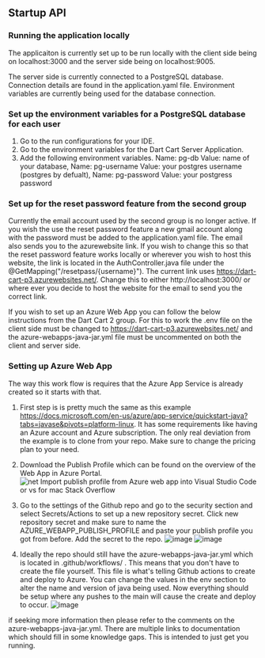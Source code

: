 ## Startup API

### Running the application locally

The applicaiton is currently set up to be run locally with the client side being on localhost:3000 and the server side being on localhost:9005.

The server side is currently connected to a PostgreSQL database. Connection details are found in the application.yaml file. Environment variables are currently being used for the database connection. 

### Set up the environment variables for a PostgreSQL database for each user

1. Go to the run configurations for your IDE.
2. Go to the environment variables for the Dart Cart Server Application.
3. Add the following environment variables.
    Name: pg-db       Value: name of your database,
    Name: pg-username Value: your postgres username (postgres by defualt),
    Name: pg-password Value: your postgress password

### Set up for the reset password feature from the second group

Currently the email account used by the second group is no longer active. If you wish the use the reset password feature a new gmail account along with the password must be added to the application.yaml file.
The email also sends you to the azurewebsite link. If you wish to change this so that the reset password feature works locally or wherever you wish to host this website, the link is located in the AuthController.java file under the @GetMapping("/resetpass/{username}"). The current link uses https://dart-cart-p3.azurewebsites.net/. Change this to either http://localhost:3000/ or where ever you decide to host the website for the email to send you the correct link.

If you wish to set up an Azure Web App you can follow the below instructions from the Dart Cart 2 group. For this to work the .env file on the client side must be changed to https://dart-cart-p3.azurewebsites.net/ and the azure-webapps-java-jar.yml file must be uncommented on both the client and server side. 
### Setting up Azure Web App

The way this work flow is requires that the Azure App Service is already created so it starts with that.

1. First step is is pretty much the same as this example https://docs.microsoft.com/en-us/azure/app-service/quickstart-java?tabs=javase&pivots=platform-linux. It has some requirements like having an Azure account and Azure subscription. The only real deviation from the example is to clone from your repo. Make sure to change the pricing plan to your need.
  
2. Download the Publish Profile which can be found on the overview of the Web App in Azure Portal.![net  Import publish profile from Azure web app into Visual Studio Code or  vs for mac  Stack Overflow](https://i.stack.imgur.com/oFVBv.png)
  
3. Go to the settings of the Github repo and go to the security section and select Secrets/Actions to set up a new repository secret. Click new repository secret and make sure to name the AZURE_WEBAPP_PUBLISH_PROFILE and paste your publish profile you got from before. Add the secret to the repo. ![image](https://user-images.githubusercontent.com/32827900/159562889-897a5da1-628c-4768-a460-1e3b429e920f.png) ![image](https://user-images.githubusercontent.com/32827900/159562964-d4644e2f-b6d8-4fcd-80d1-0372f218e3f3.png)


  
4. Ideally the repo should still have the azure-webapps-java-jar.yml which is located in .github/workflows/ . This means that you don't have to create the file yourself. This file is what's telling Github actions to create and deploy to Azure. You can change the values in the env section to alter the name and version of java being used. Now everything should be setup where any pushes to the main will cause the create and deploy to occur. ![image](https://user-images.githubusercontent.com/32827900/159563116-6d9f5235-876f-48a5-a58e-85d6271509e8.png)

  

if seeking more information then please refer to the comments on the azure-webapps-java-jar.yml. There are multiple links to documentation which should fill in some knowledge gaps. This is intended to just get you running.
